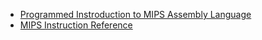 * [Programmed Instroduction to MIPS Assembly Language](https://chortle.ccsu.edu/AssemblyTutorial/)
* [MIPS Instruction Reference](http://www.mrc.uidaho.edu/mrc/people/jff/digital/MIPSir.html)
